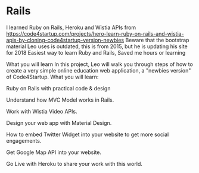 # Rails
I learned Ruby on Rails, Heroku and Wistia APIs from https://code4startup.com/projects/hero-learn-ruby-on-rails-and-wistia-apis-by-cloning-code4startup-version-newbies
Beware that the bootstrap material Leo uses is outdated, this is from 2015, but he is updating his site for 2018
Easiest way to learn Ruby and Rails, Saved me hours or learning

What you will learn
In this project, Leo will walk you through steps of how to create a very simple online education web application, a "newbies version" of Code4Startup. What you will learn:

Ruby on Rails with practical code & design

Understand how MVC Model works in Rails.

Work with Wistia Video APIs.

Design your web app with Material Design.

How to embed Twitter Widget into your website to get more social engagements.

Get Google Map API into your website.

Go Live with Heroku to share your work with this world.
